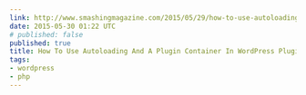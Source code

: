 ```yaml
---
link: http://www.smashingmagazine.com/2015/05/29/how-to-use-autoloading-and-a-plugin-container-in-wordpress-plugins/
date: 2015-05-30 01:22 UTC
# published: false
published: true
title: How To Use Autoloading And A Plugin Container In WordPress Plugins
tags:
- wordpress
- php
---
```



